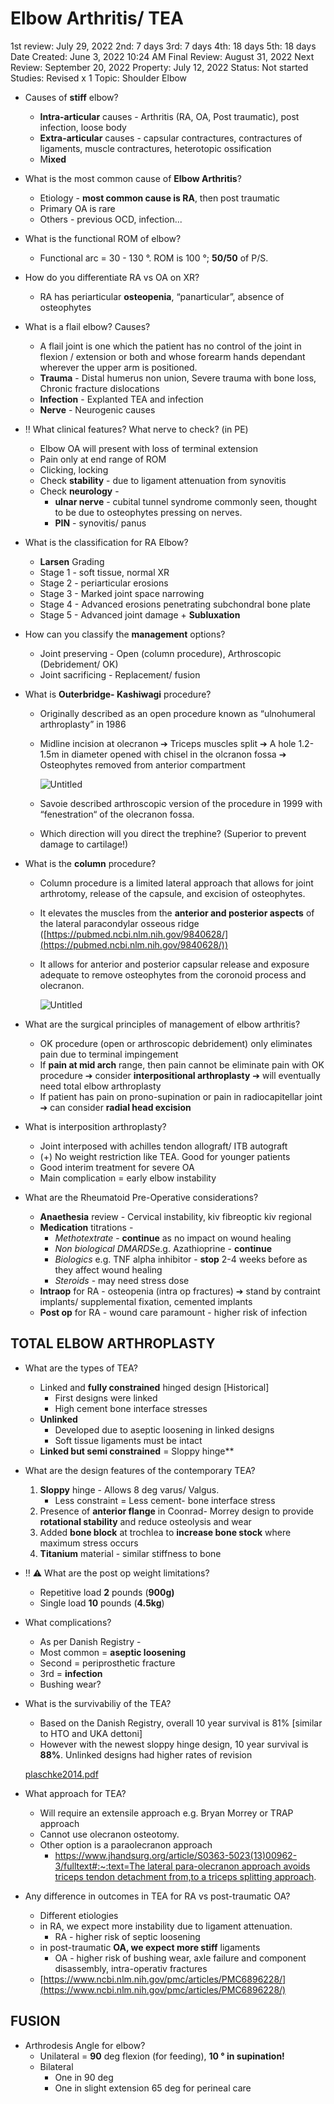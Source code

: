 # Elbow Arthritis/ TEA

1st review: July 29, 2022
2nd: 7 days
3rd: 7 days
4th: 18 days
5th: 18 days
Date Created: June 3, 2022 10:24 AM
Final Review: August 31, 2022
Next Review: September 20, 2022
Property: July 12, 2022
Status: Not started
Studies: Revised x 1
Topic: Shoulder Elbow

- Causes of **stiff** elbow?
    - **Intra-articular** causes - Arthritis (RA, OA, Post traumatic), post infection, loose body
    - **Extra-articular** causes - capsular contractures, contractures of ligaments, muscle contractures, heterotopic ossification
    - M**ixed**
- What is the most common cause of **Elbow Arthritis**?
    - Etiology - **most common cause is RA**, then post traumatic
    - Primary OA is rare
    - Others - previous OCD, infection...
- What is the functional ROM of elbow?
    - Functional arc = 30 - 130 °. ROM is 100 °; **50/50** of P/S.
- How do you differentiate RA vs OA on XR?
    - RA has periarticular **osteopenia**, “panarticular”, absence of osteophytes
- What is a flail elbow? Causes?
    - A flail joint is one which the patient has no control of the joint in flexion / extension or both and whose forearm hands dependant wherever the upper arm is positioned.
    - **Trauma** - Distal humerus non union, Severe trauma with bone loss, Chronic fracture dislocations
    - **Infection** - Explanted TEA and infection
    - **Nerve** - Neurogenic causes
- ‼️ What clinical features? What nerve to check? (in PE)
    - Elbow OA will present with loss of terminal extension
    - Pain only at end range of ROM
    - Clicking, locking
    - Check **stability** - due to ligament attenuation from synovitis
    - Check **neurology** -
        - **ulnar nerve** - cubital tunnel syndrome commonly seen, thought to be due to osteophytes pressing on nerves.
        - **PIN** - synovitis/ panus
- What is the classification for RA Elbow?
    - **Larsen** Grading
    - Stage 1 - soft tissue, normal XR
    - Stage 2 - periarticular erosions
    - Stage 3 - Marked joint space narrowing
    - Stage 4 - Advanced erosions penetrating subchondral bone plate
    - Stage 5 - Advanced joint damage + **Subluxation**
- How can you classify the **management** options?
    - Joint preserving - Open (column procedure), Arthroscopic (Debridement/ OK)
    - Joint sacrificing - Replacement/ fusion
- What is **Outerbridge- Kashiwagi** procedure?
    - Originally described as an open procedure known as “ulnohumeral arthroplasty” in 1986
    - Midline incision at olecranon ➔ Triceps muscles split ➔ A hole 1.2- 1.5m in diameter opened with chisel in the olcranon fossa ➔ Osteophytes removed from anterior compartment
        
        ![Untitled](Elbow%20Arthritis%20TEA%2019602a6119474f58b59bbc47666ff097/Untitled.png)
        
    - Savoie described arthroscopic version of the procedure in 1999 with “fenestration“ of the olecranon fossa.
    - Which direction will you direct the trephine? (Superior to prevent damage to cartilage!)
- What is the **column** procedure?
    - Column procedure is a limited lateral approach that allows for joint arthrotomy, release of the capsule, and excision of osteophytes.
    - It elevates the muscles from the **anterior and posterior aspects** of the lateral paracondylar osseous ridge ([https://pubmed.ncbi.nlm.nih.gov/9840628/](https://pubmed.ncbi.nlm.nih.gov/9840628/))
    - It allows for anterior and posterior capsular release and exposure adequate to remove osteophytes from the coronoid process and olecranon.
        
        ![Untitled](Elbow%20Arthritis%20TEA%2019602a6119474f58b59bbc47666ff097/Untitled%201.png)
        
- What are the surgical principles of management of elbow arthritis?
    - OK procedure (open or arthroscopic debridement) only eliminates pain due to terminal impingement
    - If **pain at mid arch** range, then pain cannot be eliminate pain with OK procedure ➔ consider **interpositional arthroplasty** ➔ will eventually need total elbow arthroplasty
    - If patient has pain on prono-supination or pain in radiocapitellar joint ➔ can consider **radial head excision**
- What is interposition arthroplasty?
    - Joint interposed with achilles tendon allograft/ ITB autograft
    - (+) No weight restriction like TEA. Good for younger patients
    - Good interim treatment for severe OA
    - Main complication = early elbow instability
- What are the Rheumatoid Pre-Operative considerations?
    - **Anaethesia** review - Cervical instability, kiv fibreoptic kiv regional
    - **Medication** titrations -
        - *Methotextrate* - **continue** as no impact on wound healing
        - *Non biological DMARDS*e.g. Azathioprine - **continue**
        - *Biologics* e.g. TNF alpha inhibitor - **stop** 2-4 weeks before as they affect wound healing
        - *Steroids* - may need stress dose
    - **Intraop** for RA - osteopenia (intra op fractures) ➔ stand by contraint implants/ supplemental fixation, cemented implants
    - **Post op** for RA - wound care paramount - higher risk of infection

## TOTAL ELBOW ARTHROPLASTY

- What are the types of TEA?
    - Linked and **fully constrained** hinged design [Historical]
        - First designs were linked
        - High cement bone interface stresses
    - **Unlinked**
        - Developed due to aseptic loosening in linked designs
        - Soft tissue ligaments must be intact
    - **Linked but semi constrained** = Sloppy hinge**
- What are the design features of the contemporary TEA?
    1. **Sloppy** hinge - Allows 8 deg varus/ Valgus. 
        - Less constraint = Less cement- bone interface stress
    2. Presence of **anterior flange** in Coonrad- Morrey design to provide **rotational stability** and reduce osteolysis and wear
    3. Added **bone block** at trochlea to **increase bone stock** where maximum stress occurs
    4. **Titanium** material - similar stiffness to bone
- ‼️ ⚠️ What are the post op weight limitations?
    - Repetitive load **2** pounds (**900g)**
    - Single load **10** pounds (**4.5kg**)
- What complications?
    - As per Danish Registry -
    - Most common = **aseptic loosening**
    - Second = periprosthetic fracture
    - 3rd = **infection**
    - Bushing wear?
- What is the survivabiliy of the TEA?
    - Based on the Danish Registry, overall 10 year survival is 81% [similar to HTO and UKA dettoni]
    - However with the newest sloppy hinge design, 10 year survival is **88%**. Unlinked designs had higher rates of revision
    
    [plaschke2014.pdf](Elbow%20Arthritis%20TEA%2019602a6119474f58b59bbc47666ff097/plaschke2014.pdf)
    
- What approach for TEA?
    - Will require an extensile approach e.g. Bryan Morrey or TRAP approach
    - Cannot use olecranon osteotomy.
    - Other option is a paraolecranon approach
        - [https://www.jhandsurg.org/article/S0363-5023(13)00962-3/fulltext#:~:text=The lateral para-olecranon approach avoids triceps tendon detachment from,to a triceps splitting approach](https://www.jhandsurg.org/article/S0363-5023(13)00962-3/fulltext#:~:text=The%20lateral%20para%2Dolecranon%20approach%20avoids%20triceps%20tendon%20detachment%20from,to%20a%20triceps%20splitting%20approach).
- Any difference in outcomes in TEA for RA vs post-traumatic OA?
    - Different etiologies
    - in RA, we expect more instability due to ligament attenuation.
        - RA - higher risk of septic loosening
    - in post-traumatic **OA, we expect more stiff** ligaments
        - OA - higher risk of bushing wear, axle failure and component disassembly, intra-operativ fractures
    - [https://www.ncbi.nlm.nih.gov/pmc/articles/PMC6896228/](https://www.ncbi.nlm.nih.gov/pmc/articles/PMC6896228/)

## FUSION

- Arthrodesis Angle for elbow?
    - Unilateral = **90** deg flexion (for feeding), **10 ° in supination!**
    - Bilateral
        - One in 90 deg
        - One in slight extension 65 deg for perineal care